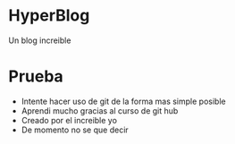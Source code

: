 # HyperBlog
Un blog increible
# Prueba
- Intente hacer uso de git de la forma mas simple posible
- Aprendi mucho gracias al curso de git hub
- Creado por el increible yo
- De momento no se que decir